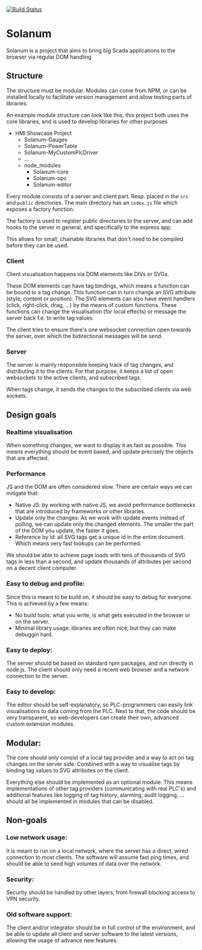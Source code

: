 
[![Build Status](https://api.travis-ci.com/sanderd17/solanum.png?branch=master)](https://travis-ci.com/sanderd17/solanum)

# Solanum

Solanum is a project that aims to bring big Scada applications to the browser via regular DOM handling


## Structure

The structure must be modular. Modules can come from NPM, or can be installed locally to facilitate version management and allow testing parts of libraries.

An example module structure can look like this, this project both uses the core libraries, and is used to develop libraries for other purposes

 * HMI Showcase Project
   * Solanum-Gauges
   * Solanum-PowerTable
   * Solanum-MyCustomPlcDriver
   * ...
   * node_modules
     * Solanum-core
     * Solanum-opc
     * Solanum-editor


Every module consists of a server and client part. Resp. placed in the `src` and `public` directories. The main directory has an `index.js` file which exposes a factory function.

The factory is used to register public directories to the server, and can add hooks to the server in general, and specifically to the express app.

This allows for small, chainable libraries that don't need to be compiled before they can be used.

### Client

Client visualisation happens via DOM elements like DIVs or SVGs.

These DOM elements can have tag bindings, which means a function can be bound to a tag change. This function can in turn change an SVG attribute (style, content or position).
The SVG elements can also have event handlers (click, right-click, drag, ...) by the means of custom functions.
These functions can change the visualisation (for local effects) or message the server back f.e. to write tag values.

The client tries to ensure there's one websocket connection open towards the server, over which the bidirectional messages will be send.

### Server

The server is mainly responsible keeping track of tag changes, and distributing it to the clients. For that purpose, it keeps a list of open websockets to the active clients, and subscribed tags.

When tags change, it sends the changes to the subscribed clients via web sockets.

## Design goals

### Realtime visualisation
When something changes, we want to display it as fast as possible.
This means everything should be event based, and update precisely the objects that are affected.

### Performance
JS and the DOM are often considered slow.
There are certain ways we can mitigate that:
* Native JS: by working with native JS, we avoid performance bottlenecks that are introduced by frameworks or other libraries.
* Update only the changes: As we work with update events instead of polling, we can update only the changed elements. The smaller the part of the DOM you update, the faster it goes.
* Reference by id: all SVG tags get a unique id in the entire document. Which means very fast lookups can be performed.

We should be able to achieve page loads with tens of thousands of SVG tags in less than a second, and update thousands of attributes per second on a decent client computer.

### Easy to debug and profile:
Since this is meant to be build on, it should be easy to debug for everyone.
This is achieved by a few means:

* No build tools: what you write, is what gets executed in the browser or on the server.
* Minimal library usage: libraries are often nice, but they can make debuggin hard.

### Easy to deploy:
The server should be based on standard npm packages, and run directly in node.js.
The client should only need a recent web browser and a network connection to the server.


### Easy to develop:
The editor should be self-explanatory, so PLC-programmers can easily link visualisations to data coming from the PLC.
Next to that, the code should be very transparent, so web-developers can create their own, advanced custom extension modules.

## Modular:
The core should only consist of a local tag provider and a way to act on tag changes on the server side. Combined with a way to visualise tags by binding tag values to SVG attributes on the client.

Everything else should be implemented as an optional module. This means implementations of other tag providers (communicating with real PLC's) and additional features like logging of tag history, alarming, audit logging, ... should all be implemented in modules that can be disabled.

## Non-goals

### Low network usage:
It is meant to run on a local network, where the server has a direct, wired connection to most clients.
The software will assume fast ping times, and should be able to send high volumes of data over the network.

### Security:
Security should be handled by other layers, from firewall blocking access to VPN security.

### Old software support:
The client and/or integrator should be in full control of the environment, and be able to update all client and server software to the latest versions, allowing the usage of advance new features.
